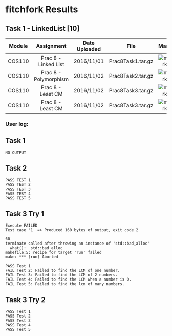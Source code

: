# fitchfork Results

## Task 1 - LinkedList [10]

| Module 	|      Assignment      	| Date Uploaded 	|        File       	| Mark 	|
|:------:	|:--------------------:	|:-------------:	|:-----------------:	|:----:	|
| COS110 	| Prac 8 - Linked List 	|   2016/11/01  	| Prac8Task1.tar.gz 	| ![mark](https://img.shields.io/badge/Mark-100%25-brightgreen.svg) |
| COS110 	| Prac 8 - Polymorphism	|   2016/11/02  	| Prac8Task2.tar.gz 	| ![mark](https://img.shields.io/badge/Mark-100%25-brightgreen.svg) 	|
| COS110 	| Prac 8 - Least CM     |   2016/11/02  	| Prac8Task3.tar.gz 	|  ![mark](https://img.shields.io/badge/Mark-20%25-red.svg) 	|
| COS110 	| Prac 8 - Least CM     |   2016/11/02  	| Prac8Task3.tar.gz 	| ![mark](https://img.shields.io/badge/Mark-100%25-brightgreen.svg) 	|

### User log:

## Task 1
```
NO OUTPUT
```

## Task 2
```
PASS TEST 1
PASS TEST 2
PASS TEST 3
PASS TEST 4
PASS TEST 5
```

## Task 3 Try 1
```
Execute FAILED
Test case '1' => Produced 160 bytes of output, exit code 2

60
terminate called after throwing an instance of 'std::bad_alloc'
  what():  std::bad_alloc
makefile:5: recipe for target 'run' failed
make: *** [run] Aborted

PASS Test 1
FAIL Test 2: Failed to find the LCM of one number.
FAIL Test 3: Failed to find the LCM of 2 numbers.
FAIL Test 4: Failed to find the LCM when a number is 0.
FAIL Test 5: Failed to find the lcm of many numbers.
```

## Task 3 Try 2
```
PASS Test 1
PASS Test 2
PASS Test 3
PASS Test 4
PASS Test 5
```
